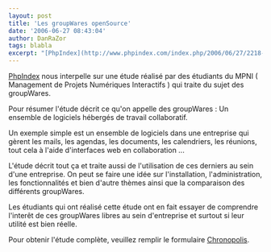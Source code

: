 ```yaml
---
layout: post
title: 'Les groupWares openSource'
date: '2006-06-27 08:43:04'
author: DanRaZor
tags: blabla
excerpt: "[PhpIndex](http://www.phpindex.com/index.php/2006/06/27/2218-les-groupwares-opensource) nous interpelle sur une étude réalisé par des étudiants du MPNI   ( Management de Projets Numériques Interactifs ) qui traite du sujet des groupWares.  \n  \nPour résumer l'étude décrit ce qu'on appelle des groupWares :   Un ensemble de logiciels hébergés de      …"
---
```


[PhpIndex](http://www.phpindex.com/index.php/2006/06/27/2218-les-groupwares-opensource) nous interpelle sur une étude réalisé par des étudiants du MPNI   ( Management de Projets Numériques Interactifs ) qui traite du sujet des groupWares.

Pour résumer l'étude décrit ce qu'on appelle des groupWares :   Un ensemble de logiciels hébergés de travail collaboratif.

Un exemple simple est un ensemble de logiciels dans une entreprise   qui gèrent les mails, les agendas, les documents, les calendriers, les réunions,   tout cela à l'aide d'interfaces web en collaboration ...

L'étude décrit tout ça et traite aussi de l'utilisation de ces derniers au sein d'une entreprise.   On peut se faire une idée sur l'installation, l'administration, les fonctionnalités   et bien d'autre thèmes ainsi que la comparaison des différents groupWares.

Les étudiants qui ont réalisé cette étude ont en fait essayer de comprendre   l'interêt de ces groupWares libres au sein d'entreprise et surtout si leur utilité est bien réelle.

Pour obtenir l'étude complète, veuillez remplir le formulaire [Chronopolis](http://www.chronopolys.com/gwos.php).

